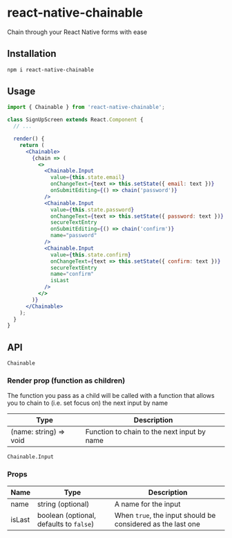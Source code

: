 # react-native-chainable

Chain through your React Native forms with ease

## Installation

```sh
npm i react-native-chainable
```

## Usage

```jsx
import { Chainable } from 'react-native-chainable';

class SignUpScreen extends React.Component {
  // ...

  render() {
    return (
      <Chainable>
        {chain => (
          <>
            <Chainable.Input
              value={this.state.email}
              onChangeText={text => this.setState({ email: text })}
              onSubmitEditing={() => chain('password')}
            />
            <Chainable.Input
              value={this.state.password}
              onChangeText={text => this.setState({ password: text })}
              secureTextEntry
              onSubmitEditing={() => chain('confirm')}
              name="password"
            />
            <Chainable.Input
              value={this.state.confirm}
              onChangeText={text => this.setState({ confirm: text })}
              secureTextEntry
              name="confirm"
              isLast
            />
          </>
        )}
      </Chainable>
    );
  }
}
```

## API

`Chainable`

### Render prop (function as children)

The function you pass as a child will be called with a function that allows you to chain to (i.e. set focus on) the next input by name

| Type                   | Description                                 |
| ---------------------- | ------------------------------------------- |
| (name: string) => void | Function to chain to the next input by name |

`Chainable.Input`

### Props

| Name   | Type                                    | Description                                                 |
| ------ | --------------------------------------- | ----------------------------------------------------------- |
| name   | string (optional)                       | A name for the input                                        |
| isLast | boolean (optional, defaults to `false`) | When `true`, the input should be considered as the last one |

